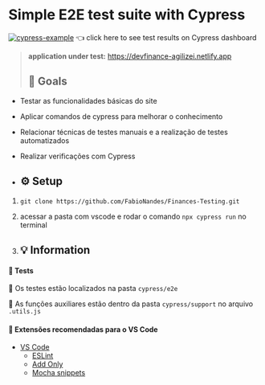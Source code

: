 # **Simple** E2E test suite with Cypress
[![cypress-example](https://img.shields.io/endpoint?url=https://dashboard.cypress.io/badge/detailed/urshkd&style=flat&logo=cypress)](https://cloud.cypress.io/projects/vqxgs5/runs) :point_left: click here to see test results on Cypress dashboard
> **application under test:** https://devfinance-agilizei.netlify.app
>
> ## :goal_net: Goals
- Testar as funcionalidades básicas do site
- Aplicar comandos de cypress para melhorar o conhecimento
- Relacionar técnicas de testes manuais e a realização de testes automatizados
- Realizar verificações com Cypress

- ## :gear: Setup

1. `git clone https://github.com/FabioNandes/Finances-Testing.git`
2. acessar a pasta com vscode e rodar o comando `npx cypress run` no terminal

3. ## :bulb: Information
#### :test_tube: Tests
:file_folder: Os testes estão localizados na pasta `cypress/e2e` 

:file_folder: As funções auxiliares estão dentro da pasta `cypress/support` no arquivo `.utils.js`

#### :diamond_shape_with_a_dot_inside: Extensões recomendadas para o VS Code
- [VS Code](https://code.visualstudio.com/download) 
    - [ESLint](https://marketplace.visualstudio.com/items?itemName=dbaeumer.vscode-eslint) 
    - [Add Only](https://marketplace.visualstudio.com/items?itemName=ub1que.add-only) 
    - [Mocha snippets](https://marketplace.visualstudio.com/items?itemName=spoonscen.es6-mocha-snippets)
 
